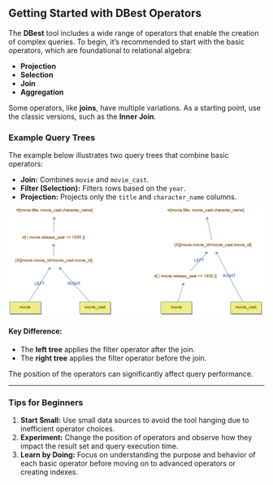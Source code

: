 ## Getting Started with DBest Operators

The **DBest** tool includes a wide range of operators that enable the creation of complex queries. To begin, it’s recommended to start with the basic operators, which are foundational to relational algebra:  
- **Projection**  
- **Selection**  
- **Join**  
- **Aggregation**  

Some operators, like **joins**, have multiple variations. As a starting point, use the classic versions, such as the **Inner Join**.

### Example Query Trees
The example below illustrates two query trees that combine basic operators:
- **Join:** Combines `movie` and `movie_cast`.
- **Filter (Selection):** Filters rows based on the `year`.
- **Projection:** Projects only the `title` and `character_name` columns.
  


<img src="assets/images/basic-queries.png" alt="Basic Queries" width="700"/>

#### Key Difference:
- The **left tree** applies the filter operator after the join.  
- The **right tree** applies the filter operator before the join.

The position of the operators can significantly affect query performance. 

---

### Tips for Beginners
1. **Start Small:** Use small data sources to avoid the tool hanging due to inefficient operator choices.
2. **Experiment:** Change the position of operators and observe how they impact the result set and query execution time.
3. **Learn by Doing:** Focus on understanding the purpose and behavior of each basic operator before moving on to advanced operators or creating indexes.





